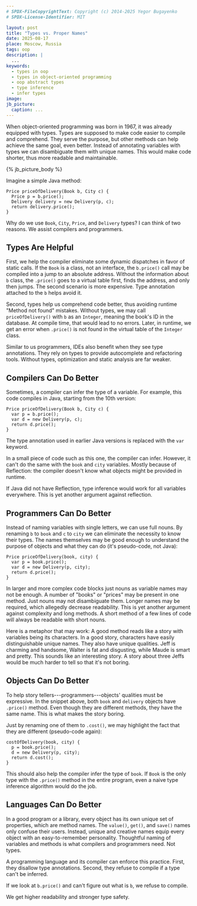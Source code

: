 ```yaml
---
# SPDX-FileCopyrightText: Copyright (c) 2014-2025 Yegor Bugayenko
# SPDX-License-Identifier: MIT

layout: post
title: "Types vs. Proper Names"
date: 2025-08-17
place: Moscow, Russia
tags: oop
description: |
  ...
keywords:
  - types in oop
  - types in object-oriented programming
  - oop abstract types
  - type inference
  - infer types
image:
jb_picture:
  caption: ...
---
```


When object-oriented programming was born in 1967, it was already equipped with types.
Types are supposed to make code easier to compile and comprehend.
They serve the purpose, but other methods can help achieve the same goal, even better.
Instead of annotating variables with types we can disambiguate them with unique names.
This would make code shorter, thus more readable and maintainable.

<!--more-->

{% jb_picture_body %}

Imagine a simple Java method:

```
Price priceOfDelivery(Book b, City c) {
  Price p = b.price();
  Delivery delivery = new Delivery(p, c);
  return delivery.price();
}
```

Why do we use `Book`, `City`, `Price`, and `Delivery` types?
I can think of two reasons.
We assist compilers and programmers.

## Types Are Helpful

First, we help the compiler eliminate some dynamic dispatches in favor of static calls.
If the `Book` is a class, not an interface, the `b.price()` call may be compiled into a jump to an absolute address.
Without the information about `b` class, the `.price()` goes to a virtual table first, finds the address, and only then jumps.
The second scenario is more expensive.
Type annotation attached to the `b` helps avoid it.

Second, types help us comprehend code better, thus avoiding runtime "Method not found" mistakes.
Without types, we may call `priceOfDelivery()` with `b` as an `Integer`, meaning the book's ID in the database.
At compile time, that would lead to no errors.
Later, in runtime, we get an error when `.price()` is not found in the virtual table of the `Integer` class.

Similar to us programmers, IDEs also benefit when they see type annotations.
They rely on types to provide autocomplete and refactoring tools.
Without types, optimization and static analysis are far weaker.

## Compilers Can Do Better

Sometimes, a compiler can infer the type of a variable.
For example, this code compiles in Java, starting from the 10th version:

```
Price priceOfDelivery(Book b, City c) {
  var p = b.price();
  var d = new Delivery(p, c);
  return d.price();
}
```

The type annotation used in earlier Java versions is replaced with the `var` keyword.

In a small piece of code such as this one, the compiler can infer.
However, it can't do the same with the `book` and `city` variables.
Mostly because of Reflection: the compiler doesn't know what objects might be provided in runtime.

If Java did not have Reflection, type inference would work for all variables everywhere.
This is yet another argument against reflection.

## Programmers Can Do Better

Instead of naming variables with single letters, we can use full nouns.
By renaming `b` to `book` and `c` to `city` we can eliminate the necessity to know their types.
The names themselves may be good enough to understand the purpose of objects and what they can do (it's pseudo-code, not Java):

```
Price priceOfDelivery(book, city) {
  var p = book.price();
  var d = new Delivery(p, city);
  return d.price();
}
```

In larger and more complex code blocks just nouns as variable names may not be enough.
A number of "books" or "prices" may be present in one method.
Just nouns may not disambiguate them.
Longer names may be required, which allegedly decrease readability.
This is yet another argument against complexity and long methods.
A short method of a few lines of code will always be readable with short nouns.

Here is a metaphor that may work:
A good method reads like a story with variables being its characters.
In a good story, characters have easily distinguishable unique names.
They also have unique qualities.
Jeff is charming and handsome, Walter is fat and disgusting, while Maude is smart and pretty.
This sounds like an interesting story.
A story about three Jeffs would be much harder to tell so that it's not boring.

## Objects Can Do Better

To help story tellers---programmers---objects' qualities must be expressive.
In the snippet above, both `book` and `delivery` objects have `.price()` method.
Even though they are different methods, they have the same name.
This is what makes the story boring.

Just by renaming one of them to `.cost()`, we may highlight the fact that they are different (pseudo-code again):

```
costOfDelivery(book, city) {
  p = book.price();
  d = new Delivery(p, city);
  return d.cost();
}
```

This should also help the compiler infer the type of `book`.
If `Book` is the only type with the `.price()` method in the entire program, even a naive type inference algorithm would do the job.

## Languages Can Do Better

In a good program or a library, every object has its own unique set of properties, which are method names.
The `value()`, `get()`, and `save()` names only confuse their users.
Instead, unique and creative names equip every object with an easy-to-remember personality.
Thoughtful naming of variables and methods is what compilers and programmers need.
Not types.

A programming language and its compiler can enforce this practice.
First, they disallow type annotations.
Second, they refuse to compile if a type can't be inferred.

If we look at `b.price()` and can't figure out what is `b`, we refuse to compile.

We get higher readability and stronger type safety.
